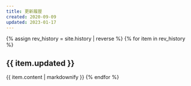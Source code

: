 ```yaml
---
title: 更新履歴
created: 2020-09-09
updated: 2023-01-17
---
```

{% assign rev_history = site.history | reverse %}
{% for item in rev_history %}
## <a name="{{ item.updated }}">{{ item.updated }}</a>
{{ item.content | markdownify }}
{% endfor %}
